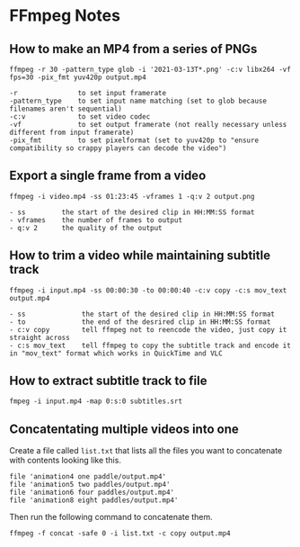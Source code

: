 # FFmpeg Notes

## How to make an MP4 from a series of PNGs

    ffmpeg -r 30 -pattern_type glob -i '2021-03-13T*.png' -c:v libx264 -vf fps=30 -pix_fmt yuv420p output.mp4

    -r               to set input framerate
    -pattern_type    to set input name matching (set to glob because filenames aren't sequential)
    -c:v             to set video codec
    -vf              to set output framerate (not really necessary unless different from input framerate)
    -pix_fmt         to set pixelformat (set to yuv420p to "ensure compatibility so crappy players can decode the video")

## Export a single frame from a video

    ffmpeg -i video.mp4 -ss 01:23:45 -vframes 1 -q:v 2 output.png
    
    - ss         the start of the desired clip in HH:MM:SS format
    - vframes    the number of frames to output
    - q:v 2      the quality of the output
    
## How to trim a video while maintaining subtitle track

    ffmpeg -i input.mp4 -ss 00:00:30 -to 00:00:40 -c:v copy -c:s mov_text output.mp4
    
    - ss              the start of the desired clip in HH:MM:SS format
    - to              the end of the desrired clip in HH:MM:SS format
    - c:v copy        tell ffmpeg not to reencode the video, just copy it straight across
    - c:s mov_text    tell ffmpeg to copy the subtitle track and encode it in "mov_text" format which works in QuickTime and VLC

## How to extract subtitle track to file

    fmpeg -i input.mp4 -map 0:s:0 subtitles.srt

## Concatentating multiple videos into one

Create a file called `list.txt` that lists all the files you want to concatenate with contents looking like this.

    file 'animation4 one paddle/output.mp4'
    file 'animation5 two paddles/output.mp4'
    file 'animation6 four paddles/output.mp4'
    file 'animation8 eight paddles/output.mp4'

Then run the following command to concatenate them.

    ffmpeg -f concat -safe 0 -i list.txt -c copy output.mp4

